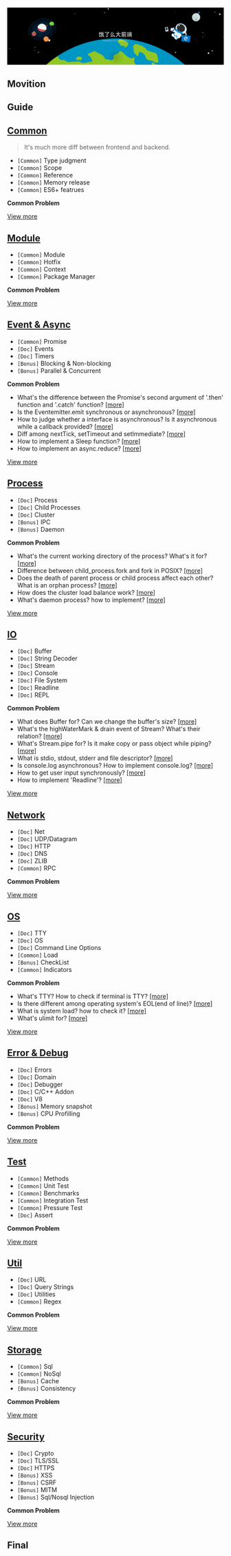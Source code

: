 ![ElemeFE-background](/assets/ElemeFE-background.png)

## Movition


## Guide


## [Common](/sections/en-us/common.md)

> It's much more diff between frontend and backend.

* `[Common]` Type judgment
* `[Common]` Scope
* `[Common]` Reference
* `[Common]` Memory release
* `[Common]` ES6+ featrues

**Common Problem**

[View more](/sections/en-us/js-basic.md)

## [Module](/sections/en-us/module.md)

* `[Common]` Module
* `[Common]` Hotfix
* `[Common]` Context
* `[Common]` Package Manager

**Common Problem**


[View more](/sections/en-us/module.md)

## [Event & Async](/sections/en-us/event-async.md)

* `[Common]` Promise
* `[Doc]` Events
* `[Doc]` Timers
* `[Bonus]` Blocking & Non-blocking
* `[Bonus]` Parallel & Concurrent

**Common Problem**

* What's the difference between the Promise's second argument of '.then' function and '.catch' function? [[more]](/sections/en-us/event-async.md#q-1)
* Is the Eventemitter.emit synchronous or asynchronous? [[more]](/sections/en-us/event-async.md#q-2)
* How to judge whether a interface is asynchronous? Is it asynchronous while a callback provided? [[more]](/sections/en-us/event-async.md#q-3)
* Diff among nextTick, setTimeout and setImmediate? [[more]](/sections/en-us/event-async.md#q-4)
* How to implement a Sleep function? [[more]](/sections/en-us/event-async.md#q-5)
* How to implement an async.reduce? [[more]](/sections/en-us/event-async.md#q-6)

[View more](/sections/en-us/event-async.md)

## [Process](/sections/en-us/process.md)

* `[Doc]` Process
* `[Doc]` Child Processes
* `[Doc]` Cluster
* `[Bonus]` IPC
* `[Bonus]` Daemon

**Common Problem**

* What's the current working directory of the process? What's it for? [[more]](/sections/en-us/process.md#q-cwd)
* Difference between child_process.fork and fork in POSIX? [[more]](/sections/en-us/process.md#q-fork)
* Does the death of parent process or child process  affect each other? What is an orphan process? [[more]](/sections/en-us/process.md#q-child)
* How does the cluster load balance work? [[more]](/sections/en-us/process.md#how-it-works)
* What's daemon process? how to implement? [[more]](/sections/en-us/process.md#daemon-process)

[View more](/sections/en-us/process.md)


## [IO](/sections/en-us/io.md)

* `[Doc]` Buffer
* `[Doc]` String Decoder
* `[Doc]` Stream
* `[Doc]` Console
* `[Doc]` File System
* `[Doc]` Readline
* `[Doc]` REPL

**Common Problem**

* What does Buffer for? Can we change the buffer's size? [[more]](/sections/en-us/io.md#buffer)
* What's the highWaterMark & drain event of Stream? What's their relation? [[more]](/sections/en-us/io.md#buffer-2)
* What's Stream.pipe for? Is it make copy or pass object while piping? [[more]](/sections/en-us/io.md#pipe)
* What is stdio, stdout, stderr and file descriptor? [[more]](/sections/en-us/io.md#file)
* Is console.log asynchronous? How to implement console.log? [[more]](/sections/en-us/io.md#console)
* How to get user input synchronously?  [[more]](/sections/en-us/io.md#how-to-get-user-input-synchronizely)
* How to implement 'Readline'? [[more]](/sections/en-us/io.md#readline)

[View more](/sections/en-us/io.md)

## [Network](/sections/en-us/network.md)

* `[Doc]` Net
* `[Doc]` UDP/Datagram
* `[Doc]` HTTP
* `[Doc]` DNS
* `[Doc]` ZLIB
* `[Common]` RPC

**Common Problem**


[View more](/sections/en-us/network.md)

## [OS](/sections/en-us/os.md)

* `[Doc]` TTY
* `[Doc]` OS
* `[Doc]` Command Line Options
* `[Common]` Load
* `[Bonus]` CheckList
* `[Common]` Indicators

**Common Problem**

* What's TTY? How to check if terminal is TTY? [[more]](/sections/en-us/os.md#tty)
* Is there different among operating system's EOL(end of line)? [[more]](/sections/en-us/os.md#os)
* What is system load? how to check it? [[more]](/sections/en-us/os.md#load)
* What's ulimit for? [[more]](/sections/en-us/os.md#ulimit)

[View more](/sections/en-us/os.md)

## [Error & Debug](/sections/en-us/error.md)

* `[Doc]` Errors
* `[Doc]` Domain
* `[Doc]` Debugger
* `[Doc]` C/C++ Addon
* `[Doc]` V8
* `[Bonus]` Memory snapshot
* `[Bonus]` CPU Profilling

**Common Problem**


[View more](/sections/en-us/error.md)

## [Test](/sections/en-us/test.md)

* `[Common]` Methods
* `[Common]` Unit Test
* `[Common]` Benchmarks
* `[Common]` Integration Test
* `[Common]` Pressure Test
* `[Doc]` Assert

**Common Problem**


[View more](/sections/en-us/test.md)

## [Util](/sections/en-us/util.md)

* `[Doc]` URL
* `[Doc]` Query Strings
* `[Doc]` Utilities
* `[Common]` Regex

**Common Problem**


[View more](/sections/en-us/util.md)

## [Storage](/sections/en-us/storage.md)

* `[Common]` Sql
* `[Common]` NoSql
* `[Bonus]` Cache
* `[Bonus]` Consistency

**Common Problem**


[View more](/sections/en-us/storage.md)

## [Security](/sections/en-us/security.md)

* `[Doc]` Crypto
* `[Doc]` TLS/SSL
* `[Doc]` HTTPS
* `[Bonus]` XSS
* `[Bonus]` CSRF
* `[Bonus]` MITM
* `[Bonus]` Sql/Nosql Injection

**Common Problem**


[View more](/sections/en-us/security.md)

## Final


